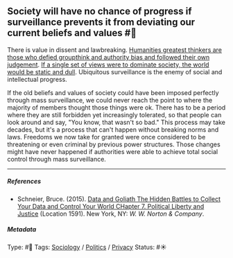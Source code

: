 ## Society will have no chance of progress if surveillance prevents it from deviating our current beliefs and values #🧠

There is value in dissent and lawbreaking. [Humanities greatest thinkers are those who defied groupthink and authority bias and followed their own judgement](Humanities%20greatest%20thinkers%20are%20those%20who%20defied%20groupthink%20and%20authority%20bias%20and%20followed%20their%20own%20judgement.md). [If a single set of views were to dominate society, the world would be static and dull](If%20a%20single%20set%20of%20views%20were%20to%20dominate%20society,%20the%20world%20would%20be%20static%20and%20dull.md). Ubiquitous surveillance is the enemy of social and intellectual progress.

If the old beliefs and values of society could have been imposed perfectly through mass surveillance, we could never reach the point to where the majority of members thought those things were ok. There has to be a period where they are still forbidden yet increasingly tolerated, so that people can look around and say, "You know, that wasn't so bad." This process may take decades, but it's a process that can't happen without breaking norms and laws. Freedoms we now take for granted were once considered to be threatening or even criminal by previous power structures. Those changes might have never happened if authorities were able to achieve total social control through mass surveillance.

---

##### References

* Schneier, Bruce. (2015). [Data and Goliath The Hidden Battles to Collect Your Data and Control Your World CHapter 7. Political Liberty and Justice](Data%20and%20Goliath%20The%20Hidden%20Battles%20to%20Collect%20Your%20Data%20and%20Control%20Your%20World%20CHapter%207.%20Political%20Liberty%20and%20Justice.md) (Location 1591). New York, NY: *W. W. Norton & Company*. 

##### Metadata

Type: #🔴 
Tags: [Sociology](Sociology.md) / [Politics](Politics.md) / [Privacy](Privacy.md) 
Status: #☀️ 
